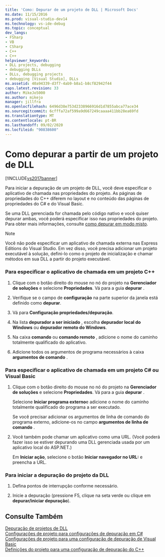 ```yaml
---
title: 'Como: Depurar de um projeto de DLL | Microsoft Docs'
ms.date: 11/15/2016
ms.prod: visual-studio-dev14
ms.technology: vs-ide-debug
ms.topic: conceptual
dev_langs:
- FSharp
- VB
- CSharp
- C++
- C++
helpviewer_keywords:
- DLL projects, debugging
- debugging DLLs
- DLLs, debugging projects
- debugging [Visual Studio], DLLs
ms.assetid: 40a94339-d3f7-4ab9-b8a1-b8cf82942f44
caps.latest.revision: 33
author: MikeJo5000
ms.author: mikejo
manager: jillfra
ms.openlocfilehash: 6496d38e753d2338966916d1d7855abca77ace34
ms.sourcegitcommit: 6cfffa72af599a9d667249caaaa411bb28ea69fd
ms.translationtype: MT
ms.contentlocale: pt-BR
ms.lasthandoff: 09/02/2020
ms.locfileid: "90838600"
---
```

# <a name="how-to-debug-from-a-dll-project"></a>Como depurar a partir de um projeto de DLL
[!INCLUDE[vs2017banner](../includes/vs2017banner.md)]

Para iniciar a depuração de um projeto de DLL, você deve especificar o aplicativo de chamada nas propriedades do projeto. As páginas de propriedades do C++ diferem no layout e no conteúdo das páginas de propriedades do C# e do Visual Basic.  
  
 Se uma DLL gerenciada for chamada pelo código nativo e você quiser depurar ambas, você poderá especificar isso nas propriedades do projeto. Para obter mais informações, consulte [como depurar em modo misto](../debugger/how-to-debug-in-mixed-mode.md).  
  
> [!NOTE]
> Você não pode especificar um aplicativo de chamada externa nas Express Editions do Visual Studio. Em vez disso, você precisa adicionar um projeto executável à solução, defini-lo como o projeto de inicialização e chamar métodos em sua DLL a partir do projeto executável.  
  
### <a name="to-specify-the-calling-application-in-a-c-project"></a>Para especificar o aplicativo de chamada em um projeto C++  
  
1. Clique com o botão direito do mouse no nó do projeto na **Gerenciador de soluções** e selecione **Propriedades**. Vá para a guia **depurar** .  
  
2. Verifique se o campo de **configuração** na parte superior da janela está definido como **depurar**.  
  
3. Vá para **Configuração propriedades/depuração**.  
  
4. Na lista **depurador a ser iniciado** , escolha **depurador local do Windows** ou **depurador remoto do Windows**.  
  
5. Na caixa **comando** ou **comando remoto** , adicione o nome do caminho totalmente qualificado do aplicativo.  
  
6. Adicione todos os argumentos de programa necessários à caixa **argumentos de comando** .  
  
### <a name="to-specify-the-calling-application-in-a-c-or-visual-basic-project"></a>Para especificar o aplicativo de chamada em um projeto C# ou Visual Basic  
  
1. Clique com o botão direito do mouse no nó do projeto na **Gerenciador de soluções** e selecione **Propriedades**. Vá para a guia **depurar** .  
  
     Selecione **Iniciar programa externo**e adicione o nome do caminho totalmente qualificado do programa a ser executado.  
  
     Se você precisar adicionar os argumentos de linha de comando do programa externo, adicione-os no campo **argumentos de linha de comando** .  
  
2. Você também pode chamar um aplicativo como uma URL. (Você poderá fazer isso se estiver depurando uma DLL gerenciada usada por um aplicativo local do ASP.NET.)  
  
     Em **Iniciar ação**, selecione o botão **Iniciar navegador no URL:** e preencha a URL.  
  
### <a name="to-start-debugging-from-the-dll-project"></a>Para iniciar a depuração do projeto da DLL  
  
1. Defina pontos de interrupção conforme necessário.  
  
2. Inicie a depuração (pressione F5, clique na seta verde ou clique em **depurar/iniciar depuração**).  
  
## <a name="see-also"></a>Consulte Também  
 [Depuração de projetos de DLL](../debugger/debugging-dll-projects.md)   
 [Configurações de projeto para configurações de depuração em C#](../debugger/project-settings-for-csharp-debug-configurations.md)   
 [Configurações de projeto para uma configuração de depuração de Visual Basic](../debugger/project-settings-for-a-visual-basic-debug-configuration.md)   
 [Definições do projeto para uma configuração de depuração do C++](../debugger/project-settings-for-a-cpp-debug-configuration.md)
